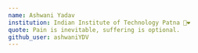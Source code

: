 ```yaml
---
name: Ashwani Yadav
institution: Indian Institute of Technology Patna 🚩❤ 
quote: Pain is inevitable, suffering is optional.
github_user: ashwaniYDV
---
```

